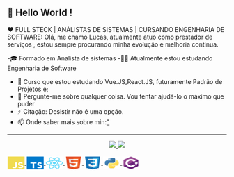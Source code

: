 ## 👋 Hello World  ! 
  :heart: FULL STECK | ANÁLISTAS DE SISTEMAS | CURSANDO ENGENHARIA DE SOFTWARE:
Olá, me chamo Lucas, atualmente atuo como prestador de serviços , estou sempre procurando minha evolução e melhoria continua.

-🎓 Formado em Analista de sistemas
-🏫📖 Atualmente estou estudando Engenharia de Software
- 🌱 Curso que estou estudando Vue.JS,React.JS, futuramente Padrão de Projetos e;
- 💬 Pergunte-me sobre qualquer coisa. Vou tentar ajudá-lo o máximo que puder
- ⚡ Citação: Desistir não é uma opção.
- 📫 Onde saber mais sobre min:<a href="https://www.linkedin.com/in/lucas-dos-santos-973017107/">"
----
<div align="center">
  <a href="https://github.com/Lucasssanto">
  <img height="180em" src="https://github-readme-stats.vercel.app/api?username=lucasssanto&show_icons=true&theme=dracula&include_all_commits=true&count_private=true"/>
  <img height="180em" src="https://github-readme-stats.vercel.app/api/top-langs/?username=lucasssanto&layout=compact&langs_count=7&theme=dracula"/>
</div>
<div style="display: inline_block"><br>
  <img align="center" alt="Lucas-Js" height="30" width="40" src="https://raw.githubusercontent.com/devicons/devicon/master/icons/javascript/javascript-plain.svg">
  <img align="center" alt="Lucas-Ts" height="30" width="40" src="https://raw.githubusercontent.com/devicons/devicon/master/icons/typescript/typescript-plain.svg">
  <img align="center" alt="Lucas-React" height="30" width="40" src="https://raw.githubusercontent.com/devicons/devicon/master/icons/react/react-original.svg">
  <img align="center" alt="Lucas-HTML" height="30" width="40" src="https://raw.githubusercontent.com/devicons/devicon/master/icons/html5/html5-original.svg">
  <img align="center" alt=Lucas-CSS" height="30" width="40" src="https://raw.githubusercontent.com/devicons/devicon/master/icons/css3/css3-original.svg">
  <img align="center" alt="Lucas-Python" height="30" width="40" src="https://raw.githubusercontent.com/devicons/devicon/master/icons/python/python-original.svg">
  <img align="center" alt="Lucas-Php" height="30" width="40" src="https://raw.githubusercontent.com/devicons/devicon/master/icons/csharp/csharp-original.svg">
</div>
       
 ##
